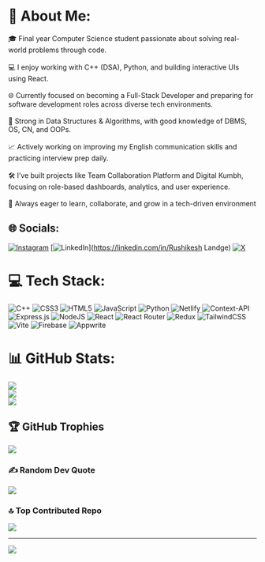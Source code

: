 # 💫 About Me:
🎓 Final year Computer Science student passionate about solving real-world problems through code.<br><br>💻 I enjoy working with C++ (DSA), Python, and building interactive UIs using React.<br><br>🌐 Currently focused on becoming a Full-Stack Developer and preparing for software development roles across diverse tech environments.<br><br>🧠 Strong in Data Structures & Algorithms, with good knowledge of DBMS, OS, CN, and OOPs.<br><br>📈 Actively working on improving my English communication skills and practicing interview prep daily.<br><br>🛠️ I’ve built projects like Team Collaboration Platform and Digital Kumbh, focusing on role-based dashboards, analytics, and user experience.<br><br>🌱 Always eager to learn, collaborate, and grow in a tech-driven environment


## 🌐 Socials:
[![Instagram](https://img.shields.io/badge/Instagram-%23E4405F.svg?logo=Instagram&logoColor=white)](https://instagram.com/_rushilandge) [![LinkedIn](https://img.shields.io/badge/LinkedIn-%230077B5.svg?logo=linkedin&logoColor=white)](https://linkedin.com/in/Rushikesh Landge) [![X](https://img.shields.io/badge/X-black.svg?logo=X&logoColor=white)](https://x.com/RushiLandge22) 

# 💻 Tech Stack:
![C++](https://img.shields.io/badge/c++-%2300599C.svg?style=for-the-badge&logo=c%2B%2B&logoColor=white) ![CSS3](https://img.shields.io/badge/css3-%231572B6.svg?style=for-the-badge&logo=css3&logoColor=white) ![HTML5](https://img.shields.io/badge/html5-%23E34F26.svg?style=for-the-badge&logo=html5&logoColor=white) ![JavaScript](https://img.shields.io/badge/javascript-%23323330.svg?style=for-the-badge&logo=javascript&logoColor=%23F7DF1E) ![Python](https://img.shields.io/badge/python-3670A0?style=for-the-badge&logo=python&logoColor=ffdd54) ![Netlify](https://img.shields.io/badge/netlify-%23000000.svg?style=for-the-badge&logo=netlify&logoColor=#00C7B7) ![Context-API](https://img.shields.io/badge/Context--Api-000000?style=for-the-badge&logo=react) ![Express.js](https://img.shields.io/badge/express.js-%23404d59.svg?style=for-the-badge&logo=express&logoColor=%2361DAFB) ![NodeJS](https://img.shields.io/badge/node.js-6DA55F?style=for-the-badge&logo=node.js&logoColor=white) ![React](https://img.shields.io/badge/react-%2320232a.svg?style=for-the-badge&logo=react&logoColor=%2361DAFB) ![React Router](https://img.shields.io/badge/React_Router-CA4245?style=for-the-badge&logo=react-router&logoColor=white) ![Redux](https://img.shields.io/badge/redux-%23593d88.svg?style=for-the-badge&logo=redux&logoColor=white) ![TailwindCSS](https://img.shields.io/badge/tailwindcss-%2338B2AC.svg?style=for-the-badge&logo=tailwind-css&logoColor=white) ![Vite](https://img.shields.io/badge/vite-%23646CFF.svg?style=for-the-badge&logo=vite&logoColor=white) ![Firebase](https://img.shields.io/badge/firebase-a08021?style=for-the-badge&logo=firebase&logoColor=ffcd34) ![Appwrite](https://img.shields.io/badge/Appwrite-%23FD366E.svg?style=for-the-badge&logo=appwrite&logoColor=white)
# 📊 GitHub Stats:
![](https://github-readme-stats.vercel.app/api?username=LandgeRushikesh&theme=dark&hide_border=false&include_all_commits=false&count_private=false)<br/>
![](https://nirzak-streak-stats.vercel.app/?user=LandgeRushikesh&theme=dark&hide_border=false)<br/>
![](https://github-readme-stats.vercel.app/api/top-langs/?username=LandgeRushikesh&theme=dark&hide_border=false&include_all_commits=false&count_private=false&layout=compact)

## 🏆 GitHub Trophies
![](https://github-profile-trophy.vercel.app/?username=LandgeRushikesh&theme=radical&no-frame=false&no-bg=false&margin-w=4)

### ✍️ Random Dev Quote
![](https://quotes-github-readme.vercel.app/api?type=horizontal&theme=radical)

### 🔝 Top Contributed Repo
![](https://github-contributor-stats.vercel.app/api?username=LandgeRushikesh&limit=5&theme=dark&combine_all_yearly_contributions=true)

---
[![](https://visitcount.itsvg.in/api?id=LandgeRushikesh&icon=0&color=0)](https://visitcount.itsvg.in)

<!-- Proudly created with GPRM ( https://gprm.itsvg.in ) -->
